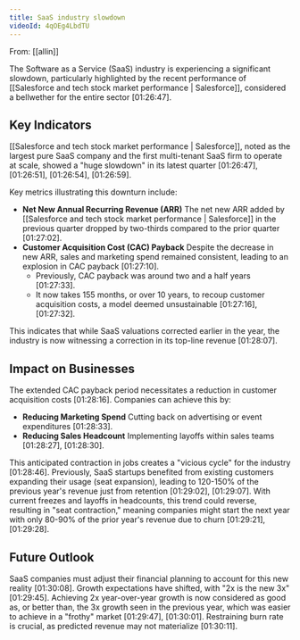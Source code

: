 ```yaml
---
title: SaaS industry slowdown
videoId: 4qOEg4LbdTU
---
```


From: [[allin]] <br/> 

The Software as a Service (SaaS) industry is experiencing a significant slowdown, particularly highlighted by the recent performance of [[Salesforce and tech stock market performance | Salesforce]], considered a bellwether for the entire sector <a class="yt-timestamp" data-t="01:26:47">[01:26:47]</a>.

## Key Indicators

[[Salesforce and tech stock market performance | Salesforce]], noted as the largest pure SaaS company and the first multi-tenant SaaS firm to operate at scale, showed a "huge slowdown" in its latest quarter <a class="yt-timestamp" data-t="01:26:47">[01:26:47]</a>, <a class="yt-timestamp" data-t="01:26:51">[01:26:51]</a>, <a class="yt-timestamp" data-t="01:26:54">[01:26:54]</a>, <a class="yt-timestamp" data-t="01:26:59">[01:26:59]</a>.

Key metrics illustrating this downturn include:
*   **Net New Annual Recurring Revenue (ARR)** The net new ARR added by [[Salesforce and tech stock market performance | Salesforce]] in the previous quarter dropped by two-thirds compared to the prior quarter <a class="yt-timestamp" data-t="01:27:02">[01:27:02]</a>.
*   **Customer Acquisition Cost (CAC) Payback** Despite the decrease in new ARR, sales and marketing spend remained consistent, leading to an explosion in CAC payback <a class="yt-timestamp" data-t="01:27:10">[01:27:10]</a>.
    *   Previously, CAC payback was around two and a half years <a class="yt-timestamp" data-t="01:27:33">[01:27:33]</a>.
    *   It now takes 155 months, or over 10 years, to recoup customer acquisition costs, a model deemed unsustainable <a class="yt-timestamp" data-t="01:27:16">[01:27:16]</a>, <a class="yt-timestamp" data-t="01:27:32">[01:27:32]</a>.

This indicates that while SaaS valuations corrected earlier in the year, the industry is now witnessing a correction in its top-line revenue <a class="yt-timestamp" data-t="01:28:07">[01:28:07]</a>.

## Impact on Businesses

The extended CAC payback period necessitates a reduction in customer acquisition costs <a class="yt-timestamp" data-t="01:28:16">[01:28:16]</a>. Companies can achieve this by:
*   **Reducing Marketing Spend** Cutting back on advertising or event expenditures <a class="yt-timestamp" data-t="01:28:33">[01:28:33]</a>.
*   **Reducing Sales Headcount** Implementing layoffs within sales teams <a class="yt-timestamp" data-t="01:28:27">[01:28:27]</a>, <a class="yt-timestamp" data-t="01:28:30">[01:28:30]</a>.

This anticipated contraction in jobs creates a "vicious cycle" for the industry <a class="yt-timestamp" data-t="01:28:46">[01:28:46]</a>. Previously, SaaS startups benefited from existing customers expanding their usage (seat expansion), leading to 120-150% of the previous year's revenue just from retention <a class="yt-timestamp" data-t="01:29:02">[01:29:02]</a>, <a class="yt-timestamp" data-t="01:29:07">[01:29:07]</a>. With current freezes and layoffs in headcounts, this trend could reverse, resulting in "seat contraction," meaning companies might start the next year with only 80-90% of the prior year's revenue due to churn <a class="yt-timestamp" data-t="01:29:21">[01:29:21]</a>, <a class="yt-timestamp" data-t="01:29:28">[01:29:28]</a>.

## Future Outlook

SaaS companies must adjust their financial planning to account for this new reality <a class="yt-timestamp" data-t="01:30:08">[01:30:08]</a>. Growth expectations have shifted, with "2x is the new 3x" <a class="yt-timestamp" data-t="01:29:45">[01:29:45]</a>. Achieving 2x year-over-year growth is now considered as good as, or better than, the 3x growth seen in the previous year, which was easier to achieve in a "frothy" market <a class="yt-timestamp" data-t="01:29:47">[01:29:47]</a>, <a class="yt-timestamp" data-t="01:30:01">[01:30:01]</a>. Restraining burn rate is crucial, as predicted revenue may not materialize <a class="yt-timestamp" data-t="01:30:11">[01:30:11]</a>.